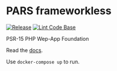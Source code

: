 # PARS frameworkless
[![Release](https://github.com/robertkleinschuster/pars/actions/workflows/release.yml/badge.svg)](https://github.com/robertkleinschuster/pars/actions/workflows/release.yml)
[![Lint Code Base](https://github.com/robertkleinschuster/pars/actions/workflows/super-linter.yml/badge.svg)](https://github.com/robertkleinschuster/pars/actions/workflows/super-linter.yml)

PSR-15 PHP Wep-App Foundation

Read the [docs](https://robertkleinschuster.github.io/pars/).

Use `docker-compose up` to run.
